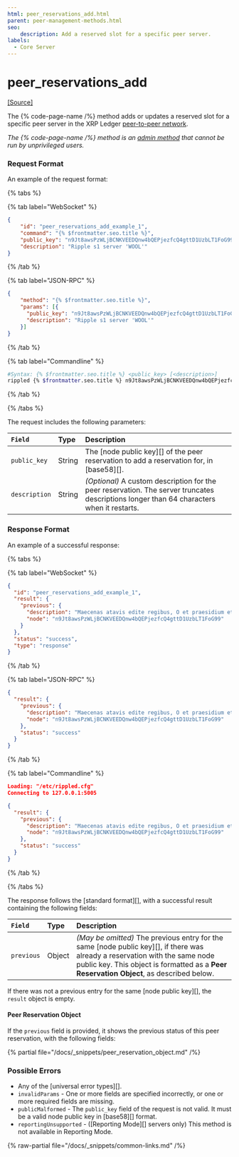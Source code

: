 ```yaml
---
html: peer_reservations_add.html
parent: peer-management-methods.html
seo:
    description: Add a reserved slot for a specific peer server.
labels:
  - Core Server
---
```

# peer_reservations_add
[[Source]](https://github.com/XRPLF/rippled/blob/4a1148eb2849513dd1e7ae080288fd47ab57a376/src/ripple/rpc/handlers/Reservations.cpp#L36 "Source")

The {% code-page-name /%} method adds or updates a reserved slot for a specific peer server in the XRP Ledger [peer-to-peer network](../../../../concepts/networks-and-servers/peer-protocol.md).

_The {% code-page-name /%} method is an [admin method](../index.md) that cannot be run by unprivileged users._


### Request Format

An example of the request format:

{% tabs %}

{% tab label="WebSocket" %}
```json
{
    "id": "peer_reservations_add_example_1",
    "command": "{% $frontmatter.seo.title %}",
    "public_key": "n9Jt8awsPzWLjBCNKVEEDQnw4bQEPjezfcQ4gttD1UzbLT1FoG99",
    "description": "Ripple s1 server 'WOOL'"
}
```
{% /tab %}

{% tab label="JSON-RPC" %}
```json
{
    "method": "{% $frontmatter.seo.title %}",
    "params": [{
      "public_key": "n9Jt8awsPzWLjBCNKVEEDQnw4bQEPjezfcQ4gttD1UzbLT1FoG99",
      "description": "Ripple s1 server 'WOOL'"
    }]
}
```
{% /tab %}

{% tab label="Commandline" %}
```sh
#Syntax: {% $frontmatter.seo.title %} <public_key> [<description>]
rippled {% $frontmatter.seo.title %} n9Jt8awsPzWLjBCNKVEEDQnw4bQEPjezfcQ4gttD1UzbLT1FoG99 "Ripple s1 server 'WOOL'"
```
{% /tab %}

{% /tabs %}

The request includes the following parameters:

| `Field`       | Type   | Description                                         |
|:--------------|:-------|:----------------------------------------------------|
| `public_key`  | String | The [node public key][] of the peer reservation to add a reservation for, in [base58][]. |
| `description` | String | _(Optional)_ A custom description for the peer reservation. The server truncates descriptions longer than 64 characters when it restarts. |



### Response Format

An example of a successful response:

{% tabs %}

{% tab label="WebSocket" %}
```json
{
  "id": "peer_reservations_add_example_1",
  "result": {
    "previous": {
      "description": "Maecenas atavis edite regibus, O et praesidium et dulce decus meum, Sunt quos curriculo pulverem Olympicum Collegisse iuvat metaque fervidis Evitata rotis palmaque nobilis Terrarum dominos evehit ad deos; Hunc, si mobilium turba Quiritium Certat tergeminis tollere honoribus; Illum, si proprio condidit horreo, Quidquid de Libycis verritur areis.",
      "node": "n9Jt8awsPzWLjBCNKVEEDQnw4bQEPjezfcQ4gttD1UzbLT1FoG99"
    }
  },
  "status": "success",
  "type": "response"
}
```
{% /tab %}

{% tab label="JSON-RPC" %}
```json
{
  "result": {
    "previous": {
      "description": "Maecenas atavis edite regibus, O et praesidium et dulce decus meum, Sunt quos curriculo pulverem Olympicum Collegisse iuvat metaque fervidis Evitata rotis palmaque nobilis Terrarum dominos evehit ad deos; Hunc, si mobilium turba Quiritium Certat tergeminis tollere honoribus; Illum, si proprio condidit horreo, Quidquid de Libycis verritur areis.",
      "node": "n9Jt8awsPzWLjBCNKVEEDQnw4bQEPjezfcQ4gttD1UzbLT1FoG99"
    },
    "status": "success"
  }
}
```
{% /tab %}

{% tab label="Commandline" %}
```json
Loading: "/etc/rippled.cfg"
Connecting to 127.0.0.1:5005

{
  "result": {
    "previous": {
      "description": "Maecenas atavis edite regibus, O et praesidium et dulce decus meum, Sunt quos curriculo pulverem Olympicum Collegisse iuvat metaque fervidis Evitata rotis palmaque nobilis Terrarum dominos evehit ad deos; Hunc, si mobilium turba Quiritium Certat tergeminis tollere honoribus; Illum, si proprio condidit horreo, Quidquid de Libycis verritur areis.",
      "node": "n9Jt8awsPzWLjBCNKVEEDQnw4bQEPjezfcQ4gttD1UzbLT1FoG99"
    },
    "status": "success"
  }
}
```
{% /tab %}

{% /tabs %}

The response follows the [standard format][], with a successful result containing the following fields:

| `Field`    | Type   | Description                                            |
|:-----------|:-------|:-------------------------------------------------------|
| `previous` | Object | _(May be omitted)_ The previous entry for the same [node public key][], if there was already a reservation with the same node public key. This object is formatted as a **Peer Reservation Object**, as described below. |

If there was not a previous entry for the same [node public key][], the `result` object is empty.

#### Peer Reservation Object

If the `previous` field is provided, it shows the previous status of this peer reservation, with the following fields:

{% partial file="/docs/_snippets/peer_reservation_object.md" /%}



### Possible Errors

- Any of the [universal error types][].
- `invalidParams` - One or more fields are specified incorrectly, or one or more required fields are missing.
- `publicMalformed` - The `public_key` field of the request is not valid. It must be a valid node public key in [base58][] format.
- `reportingUnsupported` - ([Reporting Mode][] servers only) This method is not available in Reporting Mode.

{% raw-partial file="/docs/_snippets/common-links.md" /%}
